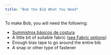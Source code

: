 ```yaml
---
title: "Bob the Bib What You Need"
---
```


To make Bob, you will need the following:

- [Suministros básicos de costura](/docs/sewing/basic-sewing-supplies)
- A little bit of suitable fabric ([see Fabric options](/docs/patterns/aaron/fabric))
- Enough bias tape to go around the entire bib
- A snap or other type of fastener
